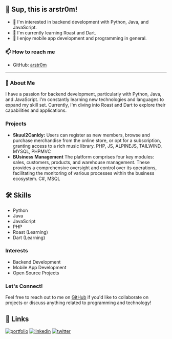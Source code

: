 ## 👋 Sup, this is arstr0m!

- 👀 I'm interested in backend development with Python, Java, and JavaScript.
- 🌱 I'm currently learning Roast and Dart.
- 💼 I enjoy mobile app development and programming in general.

### 📫 How to reach me

- GitHub: [arstr0m](https://github.com/arstr0m)

---

### 🚀 About Me

I have a passion for backend development, particularly with Python, Java, and JavaScript. I'm constantly learning new technologies and languages to expand my skill set. Currently, I'm diving into Roast and Dart to explore their capabilities and applications.

### Projects

- **Skuul2Canldy:** Users can register as new members, browse and purchase merchandise from the online store, or opt for a subscription, granting access to a rich music library. PHP, JS, ALPINEJS, TAILWIND, MYSQL, PHPMVC
- **BUsiness Management** The platform comprises four key modules: sales, customers, products, and warehouse management. These provides a comprehensive oversight and control over its operations, facilitating the monitoring of various processes within the business ecosystem. C#, MSQL

 ## 🛠 Skills

- Python
- Java
- JavaScript
- PHP
- Roast (Learning)
- Dart (Learning)

### Interests

- Backend Development
- Mobile App Development
- Open Source Projects

### Let's Connect!

Feel free to reach out to me on [GitHub](https://github.com/arstr0m) if you'd like to collaborate on projects or discuss anything related to programming and technology!

## 🔗 Links
[![portfolio](https://img.shields.io/badge/my_portfolio-000?style=for-the-badge&logo=ko-fi&logoColor=white)](https://katherineoelsner.com/)
[![linkedin](https://img.shields.io/badge/linkedin-0A66C2?style=for-the-badge&logo=linkedin&logoColor=white)](https://www.linkedin.com/)
[![twitter](https://img.shields.io/badge/twitter-1DA1F2?style=for-the-badge&logo=twitter&logoColor=white)](https://twitter.com/)

